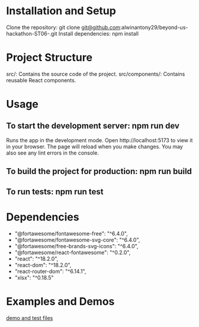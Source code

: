 # Installation and Setup

Clone the repository: git clone git@github.com:alwinantony29/beyond-us-hackathon-ST06-.git
Install dependencies: npm install

# Project Structure

src/: Contains the source code of the project.
src/components/: Contains reusable React components.

# Usage

## To start the development server: npm run dev

Runs the app in the development mode.
Open http://localhost:5173 to view it in your browser.
The page will reload when you make changes.
You may also see any lint errors in the console.

## To build the project for production: npm run build

## To run tests: npm run test

# Dependencies

- "@fortawesome/fontawesome-free": "^6.4.0",
- "@fortawesome/fontawesome-svg-core": "^6.4.0",
- "@fortawesome/free-brands-svg-icons": "^6.4.0",
- "@fortawesome/react-fontawesome": "^0.2.0",
- "react": "^18.2.0",
- "react-dom": "^18.2.0",
- "react-router-dom": "^6.14.1",
- "xlsx": "^0.18.5"

# Examples and Demos

[demo and test files](https://drive.google.com/drive/folders/19Hbtr6x7O3vIqBdiEByJF0owtLBOx4oM?usp=drive_link)
